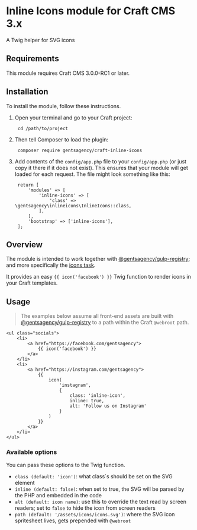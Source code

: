 # Inline Icons module for Craft CMS 3.x

A Twig helper for SVG icons

## Requirements

This module requires Craft CMS 3.0.0-RC1 or later.

## Installation

To install the module, follow these instructions.

1. Open your terminal and go to your Craft project:

        cd /path/to/project

2. Then tell Composer to load the plugin:

        composer require gentsagency/craft-inline-icons

3. Add contents of the `config/app.php` file to your `config/app.php` (or just copy it there if it does not exist). This ensures that your module will get loaded for each request. The file might look something like this:

        return [
            'modules' => [
                'inline-icons' => [
                    'class' => \gentsagency\inlineicons\InlineIcons::class,
                ],
            ],
            'bootstrap' => ['inline-icons'],
        ];


## Overview

The module is intended to work together with [@gentsagency/gulp-registry](https://github.com/gentsagency/gulp-registry); and more specifically the [icons task](https://github.com/gentsagency/gulp-registry/tree/master/tasks/icons).

It provides an easy `{{ icon('facebook') }}` Twig function to render icons in your Craft templates.

## Usage

> The examples below assume all front-end assets are built with [@gentsagency/gulp-registry](https://github.com/gentsagency/gulp-registry) to a path within the Craft `@webroot` path.

```twig
<ul class="socials">
    <li>
        <a href="https://facebook.com/gentsagency">
            {{ icon('facebook') }}
        </a>
    </li>
    <li>
        <a href="https://instagram.com/gentsagency">
            {{
                icon(
                    'instagram',
                    {
                        class: 'inline-icon',
                        inline: true,
                        alt: 'Follow us on Instagram'
                    }
                )
            }}
        </a>
    </li>
</ul>
```

### Available options

You can pass these options to the Twig function.

 - `class (default: 'icon')`: what class`s should be set on the SVG element
 - `inline (default: false)`: when set to true, the SVG will be parsed by the PHP and embedded in the code
 - `alt (default: icon name)`: use this to override the text read by screen readers; set to `false` to hide the icon from screen readers
 - `path (default: '/assets/icons/icons.svg')`: where the SVG icon spritesheet lives, gets prepended with `@webroot`